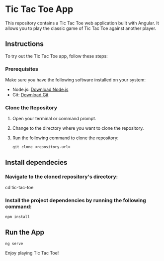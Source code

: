 # Tic Tac Toe App

This repository contains a Tic Tac Toe web application built with Angular. It allows you to play the classic game of Tic Tac Toe against another player.

## Instructions

To try out the Tic Tac Toe app, follow these steps:

### Prerequisites

Make sure you have the following software installed on your system:

- Node.js: [Download Node.js](https://nodejs.org/en/download/)
- Git: [Download Git](https://git-scm.com/downloads)

### Clone the Repository

1. Open your terminal or command prompt.
2. Change to the directory where you want to clone the repository.
3. Run the following command to clone the repository:

   ```shell
   git clone <repository-url>

## Install dependecies

### Navigate to the cloned repository's directory:
cd tic-tac-toe

### Install the project dependencies by running the following command:
    
    
    npm install

## Run the App

    ng serve

Enjoy playing Tic Tac Toe!

